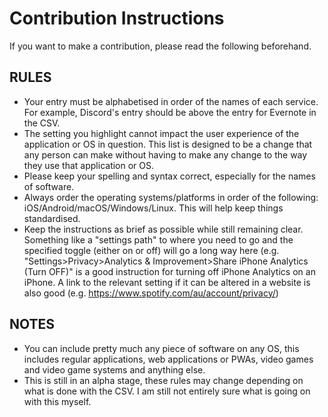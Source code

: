 # Contribution Instructions

If you want to make a contribution, please read the following beforehand.

## RULES
- Your entry must be alphabetised in order of the names of each service. For example, Discord's entry should be above the entry for Evernote in the CSV.
- The setting you highlight cannot impact the user experience of the application or OS in question. This list is designed to be a change that any person can make without having to make any change to the way they use that application or OS.
- Please keep your spelling and syntax correct, especially for the names of software.
- Always order the operating systems/platforms in order of the following: iOS/Android/macOS/Windows/Linux. This will help keep things standardised.
- Keep the instructions as brief as possible while still remaining clear. Something like a "settings path" to where you need to go and the specified toggle (either on or off) will go a long way here (e.g. "Settings>Privacy>Analytics & Improvement>Share iPhone Analytics (Turn OFF)" is a good instruction for turning off iPhone Analytics on an iPhone. A link to the relevant setting if it can be altered in a website is also good (e.g. https://www.spotify.com/au/account/privacy/)

## NOTES
- You can include pretty much any piece of software on any OS, this includes regular applications, web applications or PWAs, video games and video game systems and anything else.
- This is still in an alpha stage, these rules may change depending on what is done with the CSV. I am still not entirely sure what is going on with this myself.
